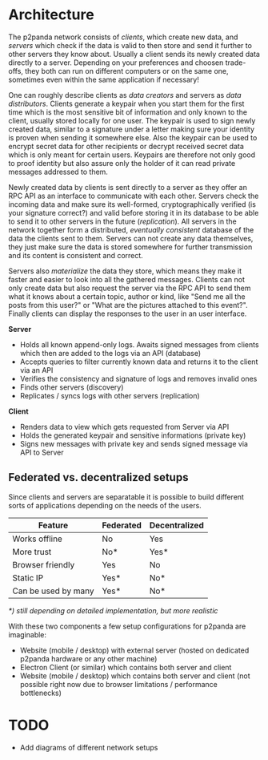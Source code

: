 # Architecture

The p2panda network consists of *clients*, which create new data, and *servers* which check if the data is valid to then store and send it further to other servers they know about. Usually a client sends its newly created data directly to a server. Depending on your preferences and choosen trade-offs, they both can run on different computers or on the same one, sometimes even within the same application if necessary!

One can roughly describe clients as *data creators* and servers as *data distributors*. Clients generate a keypair when you start them for the first time which is the most sensitive bit of information and only known to the client, usually stored locally for one user. The keypair is used to sign newly created data, similar to a signature under a letter making sure your identity is proven when sending it somewhere else. Also the keypair can be used to encrypt secret data for other recipients or decrypt received secret data which is only meant for certain users. Keypairs are therefore not only good to proof identity but also assure only the holder of it can read private messages addressed to them.

Newly created data by clients is sent directly to a server as they offer an RPC API as an interface to communicate with each other. Servers check the incoming data and make sure its well-formed, cryptographically verified (is your signature correct?) and valid before storing it in its database to be able to send it to other servers in the future (*replication*). All servers in the network together form a distributed, *eventually consistent* database of the data the clients sent to them. Servers can not create any data themselves, they just make sure the data is stored somewhere for further transmission and its content is consistent and correct.

Servers also *materialize* the data they store, which means they make it faster and easier to look into all the gathered messages. Clients can not only create data but also request the server via the RPC API to send them what it knows about a certain topic, author or kind, like "Send me all the posts from this user?" or "What are the pictures attached to this event?". Finally clients can display the responses to the user in an user interface.

**Server**

* Holds all known append-only logs. Awaits signed messages from clients which then are added to the logs via an API (database)
* Accepts queries to filter currently known data and returns it to the client via an API 
* Verifies the consistency and signature of logs and removes invalid ones
* Finds other servers (discovery)
* Replicates / syncs logs with other servers (replication)

**Client**

* Renders data to view which gets requested from Server via API
* Holds the generated keypair and sensitive informations (private key)
* Signs new messages with private key and sends signed message via API to Server

## Federated vs. decentralized setups

Since clients and servers are separatable it is possible to build different sorts of applications depending on the needs of the users.

| Feature | Federated | Decentralized |
| --- | --- | --- |
| Works offline | No | Yes |
| More trust | No* | Yes* |
| Browser friendly | Yes | No |
| Static IP | Yes* | No* |
| Can be used by many | Yes* | No* |

_*) still depending on detailed implementation, but more realistic_

With these two components a few setup configurations for p2panda are imaginable:

* Website (mobile / desktop) with external server (hosted on dedicated p2panda hardware or any other machine)
* Electron Client (or similar) which contains both server and client
* Website (mobile / desktop) which contains both server and client (not possible right now due to browser limitations / performance bottlenecks)

# TODO

* Add diagrams of different network setups

